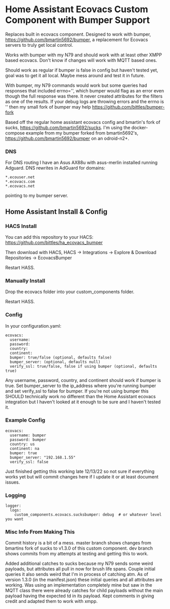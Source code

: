 # Home Assistant Ecovacs Custom Component with Bumper Support
Replaces built in ecovacs component.  Designed to work with bumper, https://github.com/bmartin5692/bumper, a replacement for Ecovacs servers to truly get local control.

Works with bumper with my N79 and should work with at least other XMPP based ecovacs.  Don't know if changes will work with MQTT based ones.

Should work as regular if bumper is false in config but haven't tested yet, goal was to get it all local.  Maybe mess around and test it in future.

With bumper, my N79 commands would work but some queries had responses that included errno='', which bumper would flag as an error even though the full response was there. It never created attributes for the filters as one of the results.  If your debug logs are throwing errors and the errno is '' then my small fork of bumper may help https://github.com/bittles/bumper-fork 

Based off the regular home assistant ecovacs config and bmartin's fork of sucks, https://github.com/bmartin5692/sucks. 
I'm using the docker-compose example from my bumper forked from bmartin5692's, https://github.com/bmartin5692/bumper on an odroid-n2+.

### DNS
For DNS routing I have an Asus AX88u with asus-merlin installed running Adguard.  DNS rewrites in AdGuard for domains:
```
*.ecouser.net
*.ecovacs.com
*.ecovacs.net 
```
pointing to my bumper server.

## Home Assistant Install & Config
### HACS Install
You can add this repository to your HACS: https://github.com/bittles/ha_ecovacs_bumper

Then download with HACS, HACS -> Integrations -> Explore & Download Repositories -> EcovacsBumper

Restart HASS.

### Manually Install
Drop the ecovacs folder into your custom_components folder. 

Restart HASS.

### Config
In your configuration.yaml:
```
ecovacs:
  username: 
  password: 
  country: 
  continent: 
  bumper: true/false (optional, defaults false)
  bumper_server: (optional, defaults null)
  verify_ssl: true/false, false if using bumper (optional, defaults true)
```
Any username, password, country, and continent should work if bumper is true.  Set bumper_server to the ip_address where you're running bumper and set verify_ssl to false for bumper.  If you're not using bumper this SHOULD technically work no different than the Home Assistant ecovacs integration but I haven't looked at it enough to be sure and I haven't tested it.

### Example Config
```
ecovacs:
  username: bumper
  password: bumper
  country: us
  continent: na
  bumper: true
  bumper_server: "192.168.1.55"
  verify_ssl: false
```
Just finished getting this working late 12/13/22 so not sure if everything works yet but will commit changes here if I update it or at least document issues.

### Logging
```
logger:
  logs:
    custom_components.ecovacs.sucksbumper: debug  # or whatever level you want
```

### Misc Info From Making This
Commit history is a bit of a mess.  master branch shows changes from bmartins fork of sucks to v1.3.0 of this custom component.  dev branch shows commits from my attempts at testing and getting this to work.

Added additional catches to sucks because my N79 sends some weird payloads, but attributes all pull in now for brush life spans.  Couple initial queries it also sends weird that I'm in process of catching atm.  As of version 1.3.0 (in the manifest.json) these initial queries and all attributes are working.  Was using an implementation completely mine but saw in the MQTT class there were already catches for child payloads without the main payload having the expected td in its payload.  Kept comments in giving credit and adapted them to work with xmpp.
